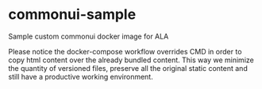 # commonui-sample

Sample custom commonui docker image for ALA

Please notice the docker-compose workflow overrides CMD in order to copy html content over the already bundled content. This way we minimize the quantity of versioned files, preserve all the original static content and still have a productive working environment.
